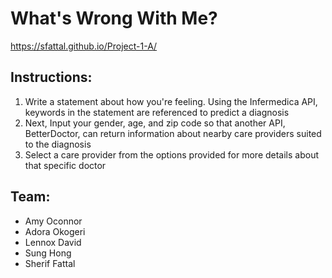 # What's Wrong With Me?

https://sfattal.github.io/Project-1-A/

## Instructions:
1. Write a statement about how you're feeling. Using the Infermedica API, keywords in the statement are referenced to predict a diagnosis 
2. Next, Input your gender, age, and zip code so that another API, BetterDoctor, can return information about nearby care providers suited to the diagnosis
3. Select a care provider from the options provided for more details about that specific doctor

## Team:
- Amy Oconnor 
- Adora Okogeri
- Lennox David
- Sung Hong
- Sherif Fattal